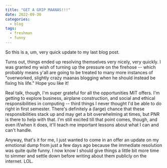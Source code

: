 ```yaml
---
title: "GET A GRIP MAANAS!!!"
date: 2022-09-30
categories:
  - blog
tags:
  - freshman
  - funny
---
```

So this is a, um, very quick update to my last blog post.

Turns out, things ended up resolving themselves very nicely, very quickly. I was granted my wish of turning up the pressure on the firehose -- which probably means y'all are going to be treated to many more instances of "overworked, slightly crazy maanas blogging when he should instead be fixing his life." Hope you like it!

Real talk, though, I'm super grateful for all the opportunities MIT offers. I'm getting to explore business, airplane construction, and social and ethical responsibilities in computing -- third things I never thought I'd be able to do right in first semester. There's definitely a (large) chance that these responsibilities stack up and may get a bit overwhelming at times, but PNR is there to help with that. I'm still excited till that point comes, though, and even if/when it does, it'll teach me important lessons about what I can and can't handle.

Anyway, that's it for me, I just wanted to come in an offer an update on my emotional dump from just a few days ago because the immediate resolution was quite quite funny. I now know I should give things a little bit more time to simmer and settle down before writing about them publicly on the internet. LOL.

